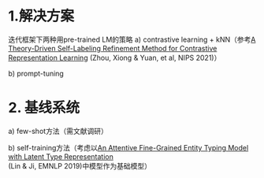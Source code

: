 # 1.解决方案
迭代框架下两种用pre-trained LM的策略
a) contrastive learning + kNN（参考[A Theory-Driven Self-Labeling Refinement Method for Contrastive Representation Learning](https://panzhous.github.io/assets/pdf/2021-NIPS-SLR.pdf) (Zhou, Xiong & Yuan, et al, NIPS 2021)）

b) prompt-tuning
# 2. 基线系统
a) few-shot方法（需文献调研）

b) self-training方法（考虑以[An Attentive Fine-Grained Entity Typing Model with Latent Type Representation](https://aclanthology.org/D19-1641) (Lin & Ji, EMNLP 2019)中模型作为基础模型）
